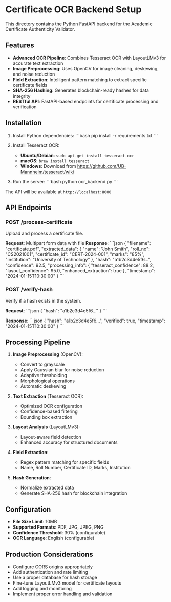 # Certificate OCR Backend Setup

This directory contains the Python FastAPI backend for the Academic Certificate Authenticity Validator.

## Features

- **Advanced OCR Pipeline**: Combines Tesseract OCR with LayoutLMv3 for accurate text extraction
- **Image Preprocessing**: Uses OpenCV for image cleaning, deskewing, and noise reduction
- **Field Extraction**: Intelligent pattern matching to extract specific certificate fields
- **SHA-256 Hashing**: Generates blockchain-ready hashes for data integrity
- **RESTful API**: FastAPI-based endpoints for certificate processing and verification

## Installation

1. Install Python dependencies:
\`\`\`bash
pip install -r requirements.txt
\`\`\`

2. Install Tesseract OCR:
   - **Ubuntu/Debian**: `sudo apt-get install tesseract-ocr`
   - **macOS**: `brew install tesseract`
   - **Windows**: Download from https://github.com/UB-Mannheim/tesseract/wiki

3. Run the server:
\`\`\`bash
python ocr_backend.py
\`\`\`

The API will be available at `http://localhost:8000`

## API Endpoints

### POST /process-certificate
Upload and process a certificate file.

**Request**: Multipart form data with file
**Response**: 
\`\`\`json
{
  "filename": "certificate.pdf",
  "extracted_data": {
    "name": "John Smith",
    "roll_no": "CS2021001",
    "certificate_id": "CERT-2024-001",
    "marks": "85%",
    "institution": "University of Technology"
  },
  "hash": "a1b2c3d4e5f6...",
  "confidence": 92.5,
  "processing_info": {
    "tesseract_confidence": 88.2,
    "layout_confidence": 95.0,
    "enhanced_extraction": true
  },
  "timestamp": "2024-01-15T10:30:00"
}
\`\`\`

### POST /verify-hash
Verify if a hash exists in the system.

**Request**: 
\`\`\`json
{
  "hash": "a1b2c3d4e5f6..."
}
\`\`\`

**Response**:
\`\`\`json
{
  "hash": "a1b2c3d4e5f6...",
  "verified": true,
  "timestamp": "2024-01-15T10:30:00"
}
\`\`\`

## Processing Pipeline

1. **Image Preprocessing** (OpenCV):
   - Convert to grayscale
   - Apply Gaussian blur for noise reduction
   - Adaptive thresholding
   - Morphological operations
   - Automatic deskewing

2. **Text Extraction** (Tesseract OCR):
   - Optimized OCR configuration
   - Confidence-based filtering
   - Bounding box extraction

3. **Layout Analysis** (LayoutLMv3):
   - Layout-aware field detection
   - Enhanced accuracy for structured documents

4. **Field Extraction**:
   - Regex pattern matching for specific fields
   - Name, Roll Number, Certificate ID, Marks, Institution

5. **Hash Generation**:
   - Normalize extracted data
   - Generate SHA-256 hash for blockchain integration

## Configuration

- **File Size Limit**: 10MB
- **Supported Formats**: PDF, JPG, JPEG, PNG
- **Confidence Threshold**: 30% (configurable)
- **OCR Language**: English (configurable)

## Production Considerations

- Configure CORS origins appropriately
- Add authentication and rate limiting
- Use a proper database for hash storage
- Fine-tune LayoutLMv3 model for certificate layouts
- Add logging and monitoring
- Implement proper error handling and validation
